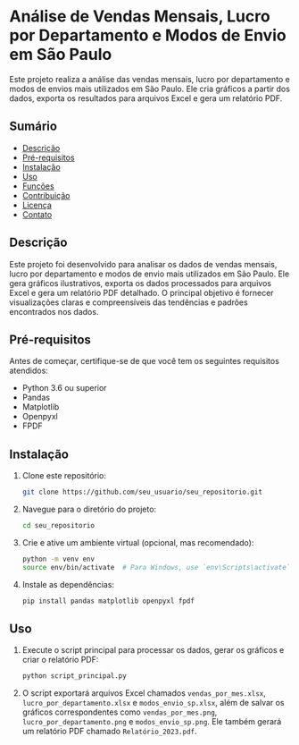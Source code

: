 # Análise de Vendas Mensais, Lucro por Departamento e Modos de Envio em São Paulo

Este projeto realiza a análise das vendas mensais, lucro por departamento e modos de envios mais utilizados em São Paulo. Ele cria gráficos a partir dos dados, exporta os resultados para arquivos Excel e gera um relatório PDF.

## Sumário

- [Descrição](#descrição)
- [Pré-requisitos](#pré-requisitos)
- [Instalação](#instalação)
- [Uso](#uso)
- [Funções](#funções)
- [Contribuição](#contribuição)
- [Licença](#licença)
- [Contato](#contato)

## Descrição

Este projeto foi desenvolvido para analisar os dados de vendas mensais, lucro por departamento e modos de envio mais utilizados em São Paulo. Ele gera gráficos ilustrativos, exporta os dados processados para arquivos Excel e gera um relatório PDF detalhado. O principal objetivo é fornecer visualizações claras e compreensíveis das tendências e padrões encontrados nos dados.

## Pré-requisitos

Antes de começar, certifique-se de que você tem os seguintes requisitos atendidos:
- Python 3.6 ou superior
- Pandas
- Matplotlib
- Openpyxl
- FPDF

## Instalação

1. Clone este repositório:
    ```bash
    git clone https://github.com/seu_usuario/seu_repositorio.git
    ```

2. Navegue para o diretório do projeto:
    ```bash
    cd seu_repositorio
    ```

3. Crie e ative um ambiente virtual (opcional, mas recomendado):
    ```bash
    python -m venv env
    source env/bin/activate  # Para Windows, use `env\Scripts\activate`
    ```

4. Instale as dependências:
    ```bash
    pip install pandas matplotlib openpyxl fpdf
    ```

## Uso

1. Execute o script principal para processar os dados, gerar os gráficos e criar o relatório PDF:
    ```bash
    python script_principal.py
    ```

2. O script exportará arquivos Excel chamados `vendas_por_mes.xlsx`, `lucro_por_departamento.xlsx` e `modos_envio_sp.xlsx`, além de salvar os gráficos correspondentes como `vendas_por_mes.png`, `lucro_por_departamento.png` e `modos_envio_sp.png`. Ele também gerará um relatório PDF chamado `Relatório_2023.pdf`.

